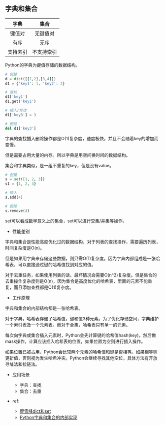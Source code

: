 ## 字典和集合

|   字典   |    集合    |
| :------: | :--------: |
|  键值对  |  无键值对  |
|   有序   |    无序    |
| 支持索引 | 不支持索引 |

Python的字典为键值存储的数据结构。

```python
# 创建
d = dict([[1,2],[3,4]])
d1 = {'key1': 1, 'key2': 2}

# 查找
d1['key1']
d1.get('key1')

# 插入/修改
d1['key3'] = 3

# 删除
del d1['key3']
```

字典的查找插入删除操作都是O(1)复杂度，速度极快，并且不会随着key的增加而变慢。

但是需要占用大量的内存。所以字典是用空间换时间的数据结构。

集合和字典类似，是一组不重复的key，但是没有value。

```python
# 创建
s = set([1, 2, 3])
s1 = {1, 2, 3}

# 插入
s.add(4)

# 删除
s.remove(4)
```

set可以看成数学意义上的集合，set可以进行交集/并集等操作。

- 性能差别

字典和集合是性能高度优化过的数据结构，对于列表的查找操作，需要遍历列表，时间复杂度是O(n)。

但是如果用字典来存储这些数据，则只需O(1)复杂度。因为字典内部组成是一张哈希表，可以直接通过键的哈希值找到对应的值。

对于去重任务，如果使用列表的话，最坏情况会需要O(n^2)复杂度。但是集合的去重操作复杂度则是O(n)，因为集合是高度优化的哈希表，里面的元素不能重复，而且添加查找都是O(1)复杂度。

- 工作原理

字典和集合的内部结构都是一张哈希表。

对于字典，哈希表存储了哈希值，键和值3种元素。为了优化存储空间，字典维护一个索引表及一个元素表。而对于合集，哈希表只有单一的元素。

每次向字典或集合插入元素时，Python会先计算键的哈希值hash(key)，然后做mask操作，计算应该插入哈希表的位置，如果位置为空则进行插入操作。

如果位置已被占用，Python会比较两个元素的哈希值和键是否相等。如果相等则更新值，否则视为发生哈希冲突。Python会继续寻找其他空位，具体方法有开放寻址法和拉链法。

- 应用场景
  - 字典：查找
  - 集合：去重

- ref:
  - [廖雪峰dict和set](https://www.liaoxuefeng.com/wiki/1016959663602400/1017104324028448)
  - [Python字典和集合的内部实现](https://www.cnblogs.com/nxf-rabbit75/p/10566042.html#auto_id_1)
